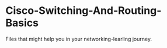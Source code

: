 # Cisco-Switching-And-Routing-Basics
Files that might help you in your networking-learling journey.
